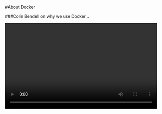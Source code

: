 #About Docker



###Colin Bendell on why we use Docker...


<div style="position: relative; padding-bottom: 56.25%; margin: 1em 0;">
<video controls src="http://res.cloudinary.com/de-demo/video/upload/v1521674047/colin_docker.mp4"
	style="position: absolute;
	       top: 0;
	       left: 0;
	       width: 100%;
	       height: 100%;">
	</video>
</div>


